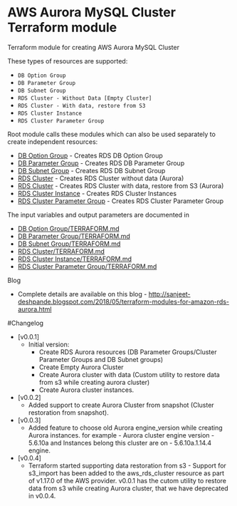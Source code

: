 AWS Aurora MySQL Cluster Terraform module
===========

Terraform module for creating AWS Aurora MySQL Cluster

These types of resources are supported:
- `DB Option Group`
- `DB Parameter Group`
- `DB Subnet Group`
- `RDS Cluster - Without Data [Empty Cluster]`
- `RDS Cluster - With data, restore from S3`
- `RDS Cluster Instance`
- `RDS Cluster Parameter Group`

Root module calls these modules which can also be used separately to create independent resources:
* [DB Option Group](https://github.com/sanjeet-deshpande/tf-aws-aurora/tree/master/db_option_group) - Creates RDS DB Option Group
* [DB Parameter Group](https://github.com/sanjeet-deshpande/tf-aws-aurora/tree/master/db_parameter_group) - Creates RDS DB Parameter Group
* [DB Subnet Group](https://github.com/sanjeet-deshpande/tf-aws-aurora/tree/master/db_subnet_group) - Creates RDS DB Subnet Group
* [RDS Cluster](https://github.com/sanjeet-deshpande/tf-aws-aurora/tree/master/rds_cluster) - Creates RDS Cluster without data (Aurora)
* [RDS Cluster](https://github.com/sanjeet-deshpande/tf-aws-aurora/tree/master/rds_cluster_restore_data_from_s3) - Creates RDS Cluster with data, restore from S3 (Aurora)
* [RDS Cluster Instance](https://github.com/sanjeet-deshpande/tf-aws-aurora/tree/master/rds_cluster_instance) - Creates RDS Cluster Instances
* [RDS Cluster Parameter Group](https://github.com/sanjeet-deshpande/tf-aws-aurora/tree/master/rds_cluster_parameter_group) - Creates RDS Cluster Parameter Group

The input variables and output parameters are documented in
* [DB Option Group/TERRAFORM.md](https://github.com/sanjeet-deshpande/tf-aws-aurora/blob/master/db_option_group/TERRAFORM.md)
* [DB Parameter Group/TERRAFORM.md](https://github.com/sanjeet-deshpande/tf-aws-aurora/blob/master/db_parameter_group/TERRAFORM.md)
* [DB Subnet Group/TERRAFORM.md](https://github.com/sanjeet-deshpande/tf-aws-aurora/blob/master/db_subnet_group/TERRAFORM.md)
* [RDS Cluster/TERRAFORM.md](https://github.com/sanjeet-deshpande/tf-aws-aurora/blob/master/rds_cluster/TERRAFORM.md)
* [RDS Cluster Instance/TERRAFORM.md](https://github.com/sanjeet-deshpande/tf-aws-aurora/blob/master/rds_cluster_instance/TERRAFORM.md)
* [RDS Cluster Parameter Group/TERRAFORM.md](https://github.com/sanjeet-deshpande/tf-aws-aurora/blob/master/rds_cluster_parameter_group/TERRAFORM.md)

Blog
- Complete details are available on this blog - http://sanjeet-deshpande.blogspot.com/2018/05/terraform-modules-for-amazon-rds-aurora.html

#Changelog

- [v0.0.1] 
   - Initial version:
     - Create RDS Aurora resources (DB Parameter Groups/Cluster Parameter Groups and DB Subnet groups)
     - Create Empty Aurora Cluster
     - Create Aurora cluster with data (Custom utility to restore data from s3 while creating aurora cluster)
     - Create Aurora cluster instances.
- [v0.0.2] 
   - Added support to create Aurora Cluster from snapshot (Cluster restoration from snapshot).
- [v0.0.3]
   - Added feature to choose old Aurora engine_version while creating Aurora instances. for example - Aurora cluster engine version - 5.6.10a and Instances belong this cluster are on - 5.6.10a.1.14.4 engine.
- [v0.0.4]
   - Terraform started supporting data restoration from s3 - Support for s3_import has been added to the aws_rds_cluster resource as part of  v1.17.0 of the AWS provider. v0.0.1 has the cutom utility to restore data from s3 while creating Aurora cluster, that we have deprecated in v0.0.4.
